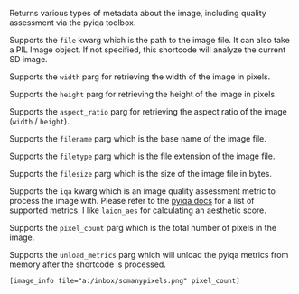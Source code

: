 Returns various types of metadata about the image, including quality assessment via the pyiqa toolbox.

Supports the `file` kwarg which is the path to the image file. It can also take a PIL Image object. If not specified, this shortcode will analyze the current SD image.

Supports the `width` parg for retrieving the width of the image in pixels.

Supports the `height` parg for retrieving the height of the image in pixels.

Supports the `aspect_ratio` parg for retrieving the aspect ratio of the image (`width` / `height`).

Supports the `filename` parg which is the base name of the image file.

Supports the `filetype` parg which is the file extension of the image file.

Supports the `filesize` parg which is the size of the image file in bytes.

Supports the `iqa` kwarg which is an image quality assessment metric to process the image with. Please refer to the [pyiqa docs](https://github.com/chaofengc/IQA-PyTorch) for a list of supported metrics. I like `laion_aes` for calculating an aesthetic score.

Supports the `pixel_count` parg which is the total number of pixels in the image.

Supports the `unload_metrics` parg which will unload the pyiqa metrics from memory after the shortcode is processed.

```
[image_info file="a:/inbox/somanypixels.png" pixel_count]
```